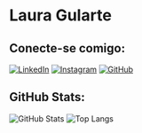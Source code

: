 # Laura Gularte

## Conecte-se comigo:

[![LinkedIn](https://img.shields.io/badge/LinkedIn-000?style=for-the-badge&logo=linkedin&logoColor=0E76A8)](https://www.linkedin.com/in/laurabgularte/)
[![Instagram](https://img.shields.io/badge/Instagram-000?style=for-the-badge&logo=instagram)](https://www.instagram.com/laurabgularte/)
[![GitHub](https://img.shields.io/badge/GitHbt-000?style=for-the-badge&logo=github&logoColor=white)](+https://github.com/laurabgularte)

## GitHub Stats:

![GitHub Stats](https://github-readme-stats.vercel.app/api?username=laurabgularte&theme=transparent&bg_color=000&border_color=30A3DC&show_icons=true&icon_color=30A3DC&title_color=E94D5F&text_color=FFF)
![Top Langs](https://github-readme-stats-git-masterrstaa-rickstaa.vercel.app/api/top-langs/?username=laurabgularte&bg_color=000&border_color=30A3DC&title_color=E94D5F&text_color=FFF)

